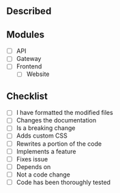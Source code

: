 ## Described

<!-- Describe this Pull Request, and what it does. -->

## Modules

<!-- Which of the following modules are modified -->

- [ ] API
- [ ] Gateway
- [ ] Frontend
  - [ ] Website

## Checklist

- [ ] I have formatted the modified files
- [ ] Changes the documentation
- [ ] Is a breaking change
- [ ] Adds custom CSS
- [ ] Rewrites a portion of the code
- [ ] Implements a feature
- [ ] Fixes issue <!--#ISSUE_NUMBER-->
- [ ] Depends on <!--#PULL_REQUEST_NUMBER-->
- [ ] Not a code change
- [ ] Code has been thoroughly tested
